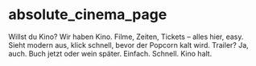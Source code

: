 # absolute_cinema_page
Willst du Kino? Wir haben Kino. Filme, Zeiten, Tickets – alles hier, easy. Sieht modern aus, klick schnell, bevor der Popcorn kalt wird. Trailer? Ja, auch. Buch jetzt oder wein später. Einfach. Schnell. Kino halt.
